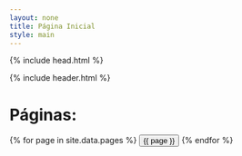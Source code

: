 ```yaml
---
layout: none
title: Página Inicial
style: main
---
```


{% include head.html %}
<body>
{% include header.html %}
<div class="centralizado">
  <h1>Páginas:</h1>
  {% for page in site.data.pages %}
    <a href="/{{ site.repository-name }}/{{ page | downcase | replace: " ", "_" }}/" ><button>{{ page }}</button></a>
  {% endfor %}
</div>
</body>
